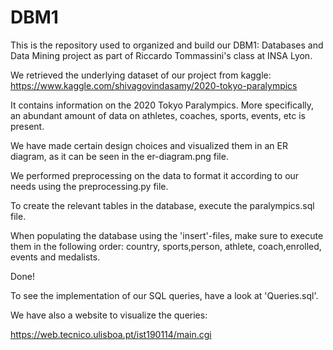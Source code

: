 # DBM1
This is the repository used to organized and build our DBM1: Databases and Data Mining project as part of Riccardo Tommassini's class at INSA Lyon. 

We retrieved the underlying dataset of our project from kaggle:
https://www.kaggle.com/shivagovindasamy/2020-tokyo-paralympics

It contains information on the 2020 Tokyo Paralympics. More specifically, an abundant amount of data on athletes, coaches, sports, events, etc is present.

We have made certain design choices and visualized them in an ER diagram, as it can be seen in the er-diagram.png file.

We performed preprocessing on the data to format it according to our needs using the preprocessing.py file.

To create the relevant tables in the database, execute the paralympics.sql file.

When populating the database using the 'insert'-files, make sure to execute them in the following order: country, sports,person, athlete, coach,enrolled, events and medalists.

Done!

To see the implementation of our SQL queries, have a look at 'Queries.sql'.

We have also a website to visualize the queries:

https://web.tecnico.ulisboa.pt/ist190114/main.cgi
